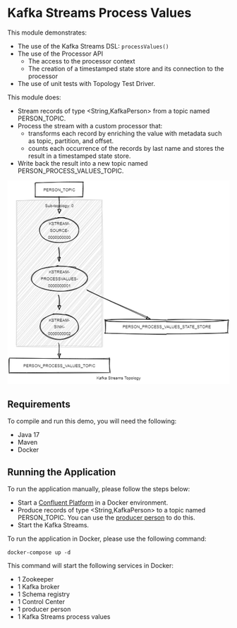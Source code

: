 # Kafka Streams Process Values

This module demonstrates:

- The use of the Kafka Streams DSL: `processValues()`
- The use of the Processor API
  - The access to the processor context
  - The creation of a timestamped state store and its connection to the processor
- The use of unit tests with Topology Test Driver.

This module does:

- Stream records of type <String,KafkaPerson> from a topic named PERSON_TOPIC.
- Process the stream with a custom processor that:
  - transforms each record by enriching the value with metadata such as topic, partition, and offset.
  - counts each occurrence of the records by last name and stores the result in a timestamped state store.
- Write back the result into a new topic named PERSON_PROCESS_VALUES_TOPIC.

![topology.png](topology.png)

## Requirements

To compile and run this demo, you will need the following:

- Java 17
- Maven
- Docker

## Running the Application

To run the application manually, please follow the steps below:

- Start a [Confluent Platform](https://docs.confluent.io/platform/current/quickstart/ce-docker-quickstart.html#step-1-download-and-start-cp) in a Docker environment.
- Produce records of type <String,KafkaPerson> to a topic named PERSON_TOPIC. You can use the [producer person](../specific-producers/kafka-streams-producer-person) to do this.
- Start the Kafka Streams.

To run the application in Docker, please use the following command:

```console
docker-compose up -d
```

This command will start the following services in Docker:

- 1 Zookeeper
- 1 Kafka broker
- 1 Schema registry
- 1 Control Center
- 1 producer person
- 1 Kafka Streams process values
